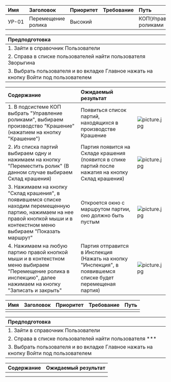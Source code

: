 |Имя   | Заголовок  | Приоритет  | Требование   | Путь  | 
|:---|:---|:---|:---|:---|
|  УР-01 | Перемещение ролика  | Высокий |   | КОП\Управление роликами | 

| Предподготовка | 
|:---|
| 1. Зайти в справочник Пользователи |
| 2. Справа в списке пользователей найти пользователя Зворыгина |
| 3. Выбрать пользователя и во вкладке Главное нажать на кнопку Войти под пользователем| 

| Содержание |Ожидаемый результат | |
|:---|:---|:---|
| 1. В подсистеме КОП выбрать "Управление роликами", выбираем производство "Крашение" (нажатием на кнопку "Крашение") | Появиться список партий, находящихся в производстве Крашение |![picture.jpg](attachment:picture.jpg) |
| 2. Из списка партий выбираем одну и нажимаем на кнопку "Переместить ролик" (В данном случае выбираем Склад крашения) | Партия появится на Складе крашения (появится в спике партий после нажатия на кнопку Склад крашения) |![picture.jpg](attachment:picture.jpg) |
| 3. Нажимаем на кнопку "Склад крашения", в появившемся списке находим перемещенную партию, нажимаем на нее правой кнопкой мыши и в контекстном меню выбираем "Показать маршрут" | Откроется окно с маршрутом партии, оно должно быть пустым |![picture.jpg](attachment:picture.jpg) |
| 4. Нажимаем на любую партию правой кнопкой мыши и в контекстном меню выбираем "Перемещение ролика в инспекцию", далее нажимаем на кнопку "Записать и закрыть"| Партия отправится в Инспекция (Нажать на кнопку "Инспекция", в появившемся списке будет перемещеная партия) |![picture.jpg](attachment:picture.jpg) |



|Имя   | Заголовок  | Приоритет  | Требование   | Путь  | 
|:---|:---|:---|:---|:---|
|   |   |  |   |  | 

| Предподготовка | 
|:---|
| 1. Зайти в справочник Пользователи |
| 2. Справа в списке пользователей найти пользователя *** |
| 3. Выбрать пользователя и во вкладке Главное нажать на кнопку Войти под пользователем| 

| Содержание |Ожидаемый результат | 
|:---|:---|
|  |  |  
|  |  |  

